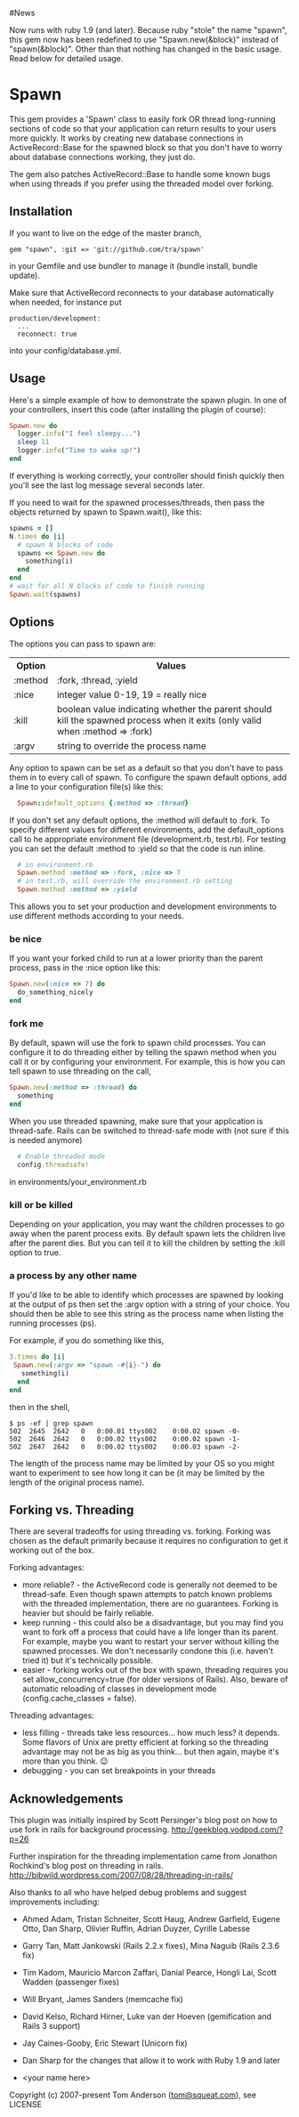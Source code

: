 #News

Now runs with ruby 1.9 (and later).  Because ruby "stole" the name "spawn", this gem
now has been redefined to use "Spawn.new(&block)" instead of "spawn(&block)".  Other
than that nothing has changed in the basic usage.  Read below for detailed usage.

# Spawn

This gem provides a 'Spawn' class to easily fork OR thread long-running sections of
code so that your application can return results to your users more quickly.
It works by creating new database connections in ActiveRecord::Base for the
spawned block so that you don't have to worry about database connections working,
they just do.

The gem also patches ActiveRecord::Base to handle some known bugs when using
threads if you prefer using the threaded model over forking.

## Installation

If you want to live on the edge of the master branch,

    gem "spawn", :git => 'git://github.com/tra/spawn'

in your Gemfile and use bundler to manage it (bundle install, bundle update).

Make sure that ActiveRecord reconnects to your database automatically when needed,
for instance put

    production/development:
      ...
      reconnect: true

into your config/database.yml.

## Usage

Here's a simple example of how to demonstrate the spawn plugin.
In one of your controllers, insert this code (after installing the plugin of course):
```ruby
Spawn.new do
  logger.info("I feel sleepy...")
  sleep 11
  logger.info("Time to wake up!")
end
```
If everything is working correctly, your controller should finish quickly then you'll see
the last log message several seconds later.

If you need to wait for the spawned processes/threads, then pass the objects returned by
spawn to Spawn.wait(), like this:
```ruby
spawns = []
N.times do |i|
  # spawn N blocks of code
  spawns << Spawn.new do
    something(i)
  end
end
# wait for all N blocks of code to finish running
Spawn.wait(spawns)
```
## Options

The options you can pass to spawn are:

<table>
  <tr><th>Option</th><th>Values</th></tr>
  <tr><td>:method</td><td>:fork, :thread, :yield</td></tr>
  <tr><td>:nice</td><td>integer value 0-19, 19 = really nice</td></tr>
  <tr><td>:kill</td><td>boolean value indicating whether the parent should kill the spawned process
   when it exits (only valid when :method => :fork)</td></tr>
  <tr><td>:argv</td><td>string to override the process name</td></tr>
</table>

Any option to spawn can be set as a default so that you don't have to pass them in
to every call of spawn.   To configure the spawn default options, add a line to
your configuration file(s) like this:
```ruby
  Spawn::default_options {:method => :thread}
```
If you don't set any default options, the :method will default to :fork.  To
specify different values for different environments, add the default_options call to
he appropriate environment file (development.rb, test.rb).   For testing you can set
the default :method to :yield so that the code is run inline.
```ruby
  # in environment.rb
  Spawn.method :method => :fork, :nice => 7
  # in test.rb, will override the environment.rb setting
  Spawn.method :method => :yield
```
This allows you to set your production and development environments to use different
methods according to your needs.

### be nice

If you want your forked child to run at a lower priority than the parent process, pass in
the :nice option like this:
```ruby
Spawn.new(:nice => 7) do
  do_something_nicely
end
```
### fork me

By default, spawn will use the fork to spawn child processes.  You can configure it to
do threading either by telling the spawn method when you call it or by configuring your
environment.
For example, this is how you can tell spawn to use threading on the call,
```ruby
Spawn.new(:method => :thread) do
  something
end
```
When you use threaded spawning, make sure that your application is thread-safe. Rails
can be switched to thread-safe mode with (not sure if this is needed anymore)
```ruby
  # Enable threaded mode
  config.threadsafe!
```
in environments/your_environment.rb

### kill or be killed

Depending on your application, you may want the children processes to go away when
the parent  process exits.   By default spawn lets the children live after the
parent dies.   But you can tell it to kill the children by setting the :kill option
to true.

### a process by any other name

If you'd like to be able to identify which processes are spawned by looking at the
output of ps then set the :argv option with a string of your choice.
You should then be able to see this string as the process name when
listing the running processes (ps).

For example, if you do something like this,
```ruby
3.times do |i|
 Spawn.new(:argv => "spawn -#{i}-") do
   something(i)
  end
end
```
then in the shell,
```shell
$ ps -ef | grep spawn
502  2645  2642   0   0:00.01 ttys002    0:00.02 spawn -0-
502  2646  2642   0   0:00.02 ttys002    0:00.02 spawn -1-
502  2647  2642   0   0:00.02 ttys002    0:00.03 spawn -2-
```
The length of the process name may be limited by your OS so you might want to experiment
to see how long it can be (it may be limited by the length of the original process name).

## Forking vs. Threading

There are several tradeoffs for using threading vs. forking.   Forking was chosen as the
default primarily because it requires no configuration to get it working out of the box.

Forking advantages:

- more reliable? - the ActiveRecord code is generally not deemed to be thread-safe.
  Even though spawn attempts to patch known problems with the threaded implementation,
  there are no guarantees.  Forking is heavier but should be fairly reliable.
- keep running - this could also be a disadvantage, but you may find you want to fork
  off a process that could have a life longer than its parent.  For example, maybe you
  want to restart your server without killing the spawned processes.
  We don't necessarily condone this (i.e. haven't tried it) but it's technically possible.
- easier - forking works out of the box with spawn, threading requires you set
  allow_concurrency=true (for older versions of Rails).
  Also, beware of automatic reloading of classes in development
  mode (config.cache_classes = false).

Threading advantages:
- less filling - threads take less resources... how much less?  it depends.   Some
  flavors of Unix are pretty efficient at forking so the threading advantage may not
  be as big as you think... but then again, maybe it's more than you think.  :wink:
- debugging - you can set breakpoints in your threads

## Acknowledgements

This plugin was initially inspired by Scott Persinger's blog post on how to use fork
in rails for background processing.
    http://geekblog.vodpod.com/?p=26

Further inspiration for the threading implementation came from Jonathon Rochkind's
blog post on threading in rails.
    http://bibwild.wordpress.com/2007/08/28/threading-in-rails/

Also thanks to all who have helped debug problems and suggest improvements
including:

-  Ahmed Adam, Tristan Schneiter, Scott Haug, Andrew Garfield, Eugene Otto, Dan Sharp,
  Olivier Ruffin, Adrian Duyzer, Cyrille Labesse

-  Garry Tan, Matt Jankowski (Rails 2.2.x fixes), Mina Naguib (Rails 2.3.6 fix)

-  Tim Kadom, Mauricio Marcon Zaffari, Danial Pearce, Hongli Lai, Scott Wadden
  (passenger fixes)

- Will Bryant, James Sanders (memcache fix)

- David Kelso, Richard Hirner, Luke van der Hoeven (gemification and Rails 3 support)

- Jay Caines-Gooby, Eric Stewart (Unicorn fix)

- Dan Sharp for the changes that allow it to work with Ruby 1.9 and later

-  &lt;your name here&gt;

Copyright (c) 2007-present Tom Anderson (tom@squeat.com), see LICENSE
